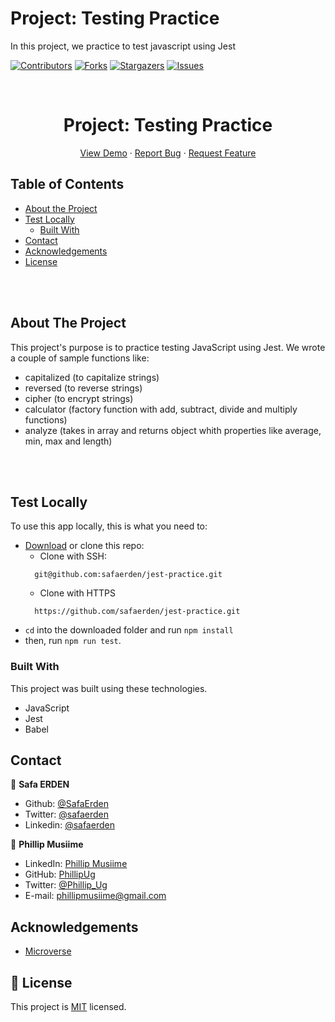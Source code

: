 # Project: Testing Practice


In this project, we practice to test javascript using Jest

<!--
*** Thanks for checking out this README Template. If you have a suggestion that would
*** make this better, please fork the repo and create a pull request or simply open
*** an issue with the tag "enhancement".
*** Thanks again! Now go create something AMAZING! :D
-->

<!-- PROJECT SHIELDS -->
<!--
*** I'm using markdown "reference style" links for readability.
*** Reference links are enclosed in brackets [ ] instead of parentheses ( ).
*** See the bottom of this document for the declaration of the reference variables
*** for contributors-url, forks-url, etc. This is an optional, concise syntax you may use.
*** https://www.markdownguide.org/basic-syntax/#reference-style-links
-->
[![Contributors][contributors-shield]][contributors-url]
[![Forks][forks-shield]][forks-url]
[![Stargazers][stars-shield]][stars-url]
[![Issues][issues-shield]][issues-url]

<!-- PROJECT LOGO -->
<br />
<p align="center">
  <a href="https://github.com/safaerden/jest-practice">
    <!-- <img src="dist/images/w1.png" alt="Logo" width="150" height="150"> -->
  </a>

  <h1 align="center">Project: Testing Practice</h1>

  <p align="center">
    <a href="#">View Demo</a>
    ·
    <a href="https://github.com/safaerden/jest-practice/issues">Report Bug</a>
    ·
    <a href="https://github.com/safaerden/jest-practice/issues">Request Feature</a>
  </p>
</p>

<!-- TABLE OF CONTENTS -->
## Table of Contents

* [About the Project](#about-the-project)
* [Test Locally](#test-locally)
  * [Built With](#built-with)
* [Contact](#contact)
* [Acknowledgements](#acknowledgements)
* [License](#license)

<br>
<br>
<!-- ABOUT THE PROJECT -->

## About The Project

This project's purpose is to practice testing JavaScript using Jest. We wrote a couple of sample functions like:
 * capitalized (to capitalize strings)
 * reversed (to reverse strings)
 * cipher (to encrypt strings)
 * calculator (factory function with add, subtract, divide and multiply functions)
 * analyze (takes in array and returns object whith properties like average, min, max and length)


<br>
<br>

<!-- ABOUT THE PROJECT -->
## Test Locally

To use this app locally, this is what you need to:

* [Download](https://github.com/safaerden/jest-practice/archive/master.zip) or clone this repo:
  - Clone with SSH:
  ```
    git@github.com:safaerden/jest-practice.git
  ```
  - Clone with HTTPS
  ```
    https://github.com/safaerden/jest-practice.git
  ```
* `cd` into the downloaded folder and run `npm install`
* then, run `npm run test`.

### Built With
This project was built using these technologies.
* JavaScript
* Jest
* Babel


<!-- CONTACT -->

## Contact

👤 **Safa ERDEN**

- Github: [@SafaErden](https://github.com/SafaErden)
- Twitter: [@safaerden](https://twitter.com/safaerden)
- Linkedin: [@safaerden](https://www.linkedin.com/in/safaerden/)


👤 **Phillip Musiime**

- LinkedIn: [Phillip Musiime](https://www.linkedin.com/in/phillip-musiime/)
- GitHub: [PhillipUg](https://github.com/PhillipUg)
- Twitter: [@Phillip_Ug](https://twitter.com/Phillip_Ug)
- E-mail: phillipmusiime@gmail.com


<!-- ACKNOWLEDGEMENTS -->
## Acknowledgements
* [Microverse](https://www.microverse.org/)

<!-- MARKDOWN LINKS & IMAGES -->
<!-- https://www.markdownguide.org/basic-syntax/#reference-style-links -->
[contributors-shield]: https://img.shields.io/github/contributors/safaerden/jest-practice.svg?style=flat-square
[contributors-url]: https://github.com/safaerden/jest-practice/graphs/contributors
[forks-shield]: https://img.shields.io/github/forks/safaerden/jest-practice.svg?style=flat-square
[forks-url]: https://github.com/safaerden/jest-practice/network/members
[stars-shield]: https://img.shields.io/github/stars/safaerden/jest-practice.svg?style=flat-square
[stars-url]: https://github.com/safaerden/jest-practice/stargazers
[issues-shield]: https://img.shields.io/github/issues/safaerden/jest-practice.svg?style=flat-square
[issues-url]: https://github.com/safaerden/jest-practice/issues
<!-- [product-screenshot]: dist/images/gif2.gif -->
<!-- [product-screenshot2]: dist/images/page2.png -->


## 📝 License

This project is [MIT](https://opensource.org/licenses/MIT) licensed.